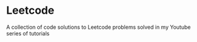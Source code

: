 # Leetcode
A collection of code solutions to Leetcode problems solved in my Youtube series of tutorials
